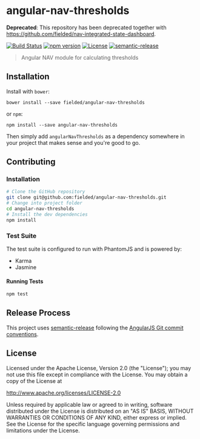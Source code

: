 # angular-nav-thresholds

**Deprecated**: This repository has been deprecated together with https://github.com/fielded/nav-integrated-state-dashboard.

[![Build Status][travis-image]][travis-url]
[![npm version][npm-image]][npm-url]
[![License][license-image]][license-url]
[![semantic-release][semantic-release-image]][semantic-release-url]

[travis-url]: https://travis-ci.org/fielded/angular-nav-thresholds
[travis-image]: https://img.shields.io/travis/fielded/angular-nav-thresholds.svg
[npm-url]: https://www.npmjs.com/package/angular-nav-thresholds
[npm-image]: https://img.shields.io/npm/v/angular-nav-thresholds.svg
[license-url]: https://opensource.org/licenses/Apache-2.0
[license-image]: https://img.shields.io/npm/l/angular-nav-thresholds.svg
[semantic-release-url]: https://github.com/semantic-release/semantic-release
[semantic-release-image]: https://img.shields.io/badge/%20%20%F0%9F%93%A6%F0%9F%9A%80-semantic--release-e10079.svg

> Angular NAV module for calculating thresholds

## Installation

Install with `bower`:

    bower install --save fielded/angular-nav-thresholds

or `npm`:

    npm install --save angular-nav-thresholds

Then simply add `angularNavThresholds` as a dependency somewhere in your project that makes sense and you're good to go.

## Contributing

### Installation

```bash
# Clone the GitHub repository
git clone git@github.com:fielded/angular-nav-thresholds.git
# Change into project folder
cd angular-nav-thresholds
# Install the dev dependencies
npm install
```

### Test Suite

The test suite is configured to run with PhantomJS and is powered by:

- Karma
- Jasmine

#### Running Tests

```bash
npm test
```

## Release Process

This project uses [semantic-release][semantic-release-url] following the [AngularJS Git commit conventions][ccng].

[ccng]: https://github.com/conventional-changelog/conventional-changelog-angular/blob/e32d954eac0766916b9b7408efed95d643a198a9/convention.md

## License

Licensed under the Apache License, Version 2.0 (the "License"); you may not use this file except in compliance with the License.  You may obtain a copy of the License at

http://www.apache.org/licenses/LICENSE-2.0

Unless required by applicable law or agreed to in writing, software distributed under the License is distributed on an "AS IS" BASIS, WITHOUT WARRANTIES OR CONDITIONS OF ANY KIND, either express or implied.  See the License for the specific language governing permissions and limitations under the License.
